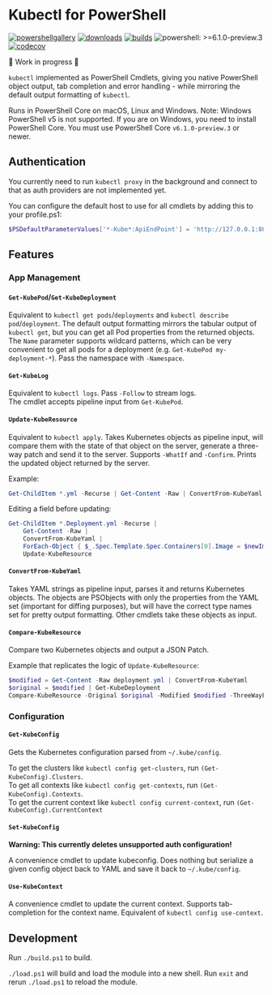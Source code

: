 # Kubectl for PowerShell

[![powershellgallery](https://img.shields.io/powershellgallery/v/PSKubectl.svg)](https://www.powershellgallery.com/packages/PSKubectl)
[![downloads](https://img.shields.io/powershellgallery/dt/PSKubectl.svg?label=downloads)](https://www.powershellgallery.com/packages/PSKubectl)
[![builds](https://img.shields.io/vso/build/felixfbecker/ac9f86f8-64e9-4d02-934f-f0725c27e283/3.svg)](https://felixfbecker.visualstudio.com/PSKubectl/_build/latest?definitionId=3&branch=master)
![powershell: >=6.1.0-preview.3](https://img.shields.io/badge/powershell-%3E%3D6.1.0--preview.3-orange.svg)
[![codecov](https://codecov.io/gh/felixfbecker/PSKubectl/branch/master/graph/badge.svg)](https://codecov.io/gh/felixfbecker/PSKubectl)

🚧 Work in progress 🚧 

`kubectl` implemented as PowerShell Cmdlets, giving you native PowerShell object output, tab completion and error handling - while mirroring the default output formatting of `kubectl`.


Runs in PowerShell Core on macOS, Linux and Windows. Note: Windows PowerShell v5 is not supported. If you are on Windows, you need to install PowerShell Core.
You must use PowerShell Core `v6.1.0-preview.3` or newer.

## Authentication

You currently need to run `kubectl proxy` in the background and connect to that as auth providers are not implemented yet.

You can configure the default host to use for all cmdlets by adding this to your profile.ps1:

```powershell
$PSDefaultParameterValues['*-Kube*:ApiEndPoint'] = 'http://127.0.0.1:8001'
```

## Features

### App Management

#### `Get-KubePod`/`Get-KubeDeployment`

Equivalent to `kubectl get pods`/`deployments` and `kubectl describe pod`/`deployment`.
The default output formatting mirrors the tabular output of `kubectl get`, but you can get all Pod properties from the returned objects.
The `Name` parameter supports wildcard patterns, which can be very convenient to get all pods for a deployment (e.g. `Get-KubePod my-deployment-*`).
Pass the namespace with `-Namespace`.

#### `Get-KubeLog`

Equivalent to `kubectl logs`. Pass `-Follow` to stream logs.  
The cmdlet accepts pipeline input from `Get-KubePod`.

#### `Update-KubeResource`

Equivalent to `kubectl apply`.
Takes Kubernetes objects as pipeline input, will compare them with the state of that object on the server, generate a three-way patch and send it to the server.
Supports `-WhatIf` and `-Confirm`.
Prints the updated object returned by the server.

Example:
```powershell
Get-ChildItem *.yml -Recurse | Get-Content -Raw | ConvertFrom-KubeYaml | Update-KubeResource
```

Editing a field before updating:
```powershell
Get-ChildItem *.Deployment.yml -Recurse |
    Get-Content -Raw |
    ConvertFrom-KubeYaml |
    ForEach-Object { $_.Spec.Template.Spec.Containers[0].Image = $newImage; $_ } |
    Update-KubeResource
```

#### `ConvertFrom-KubeYaml`

Takes YAML strings as pipeline input, parses it and returns Kubernetes objects.
The objects are PSObjects with only the properties from the YAML set (important for diffing purposes), but will have the correct type names set for pretty output formatting.
Other cmdlets take these objects as input.

#### `Compare-KubeResource`

Compare two Kubernetes objects and output a JSON Patch.

Example that replicates the logic of `Update-KubeResource`:
```powershell
$modified = Get-Content -Raw deployment.yml | ConvertFrom-KubeYaml
$original = $modified | Get-KubeDeployment
Compare-KubeResource -Original $original -Modified $modified -ThreeWayFromLastApplied -Annotate
```

### Configuration

#### `Get-KubeConfig`

Gets the Kubernetes configuration parsed from `~/.kube/config`.

To get the clusters like `kubectl config get-clusters`, run `(Get-KubeConfig).Clusters`.  
To get all contexts like `kubectl config get-contexts`, run `(Get-KubeConfig).Contexts`.  
To get the current context like `kubectl config current-context`, run `(Get-KubeConfig).CurrentContext`

#### `Set-KubeConfig`

**Warning: This currently deletes unsupported auth configuration!**

A convenience cmdlet to update kubeconfig. Does nothing but serialize a given config object back to YAML and save it back to `~/.kube/config`.

#### `Use-KubeContext`

A convenience cmdlet to update the current context. Supports tab-completion for the context name. Equivalent of `kubectl config use-context`.

## Development

Run `./build.ps1` to build.

`./load.ps1` will build and load the module into a new shell. Run `exit` and rerun `./load.ps1` to reload the module.
